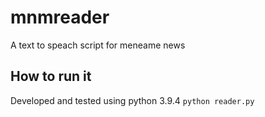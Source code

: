 # mnmreader
A text to speach script for meneame news

## How to run it
Developed and tested using python 3.9.4
``
python reader.py
``